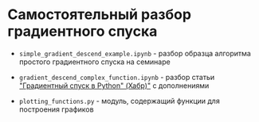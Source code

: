# Самостоятельный разбор градиентного спуска

* `simple_gradient_descend_example.ipynb` - разбор образца алгоритма простого градиентного спуска на семинаре

* `gradient_descend_complex_function.ipynb` - разбор статьи ["Градиентный спуск в Python" (Хабр)"](https://habr.com/ru/post/547424/?ysclid=l8davoflfw829688954) с дополнениями

* `plotting_functions.py` - модуль, содержащий функции для построения графиков